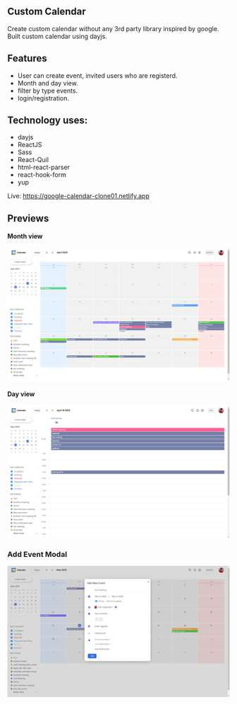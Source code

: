 ## Custom Calendar

Create custom calendar without any 3rd party library inspired by google. 
Built custom calendar using dayjs. 

## Features
- User can create event, invited users who are registerd.
- Month and day view.
- filter by type events.
- login/registration. 


## Technology uses: 
- dayjs
- ReactJS
- Sass
- React-Quil
- html-react-parser
- react-hook-form
- yup



Live: https://google-calendar-clone01.netlify.app 



## Previews

#### Month view
![image](public/googlecalendarclone.png)

#### Day view
![image](public/2023-05-22_225209.png)

### Add Event Modal
![image](public/2023-05-22_232200.png)